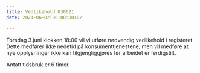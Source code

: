 ```yaml
---
title: Vedlikehold 030621 
date: 2021-06-02T06:00:00+02

---
```


Torsdag 3.juni klokken 18:00 vil vi utføre nødvendig vedlikehold i registeret. Dette medfører ikke nedetid på konsumenttjenestene, men vil medføre at nye opplysninger ikke kan tilgjengliggjøres før arbeidet er ferdigstilt.

Antatt tidsbruk er 6 timer. 
